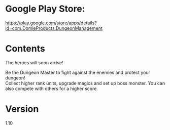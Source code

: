 Google Play Store:
===
https://play.google.com/store/apps/details?id=com.DomieProducts.DungeonManagement
  
Contents
===
The heroes will soon arrive!  

Be the Dungeon Master to fight against the enemies and protect your dungeon!  
Collect higher rank units, upgrade magics and set up boss monster.
You can also compete with others for a higher score.

Version
===
1.10
